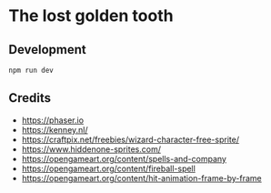The lost golden tooth
=======

## Development
`npm run dev`


## Credits
- https://phaser.io
- https://kenney.nl/
- https://craftpix.net/freebies/wizard-character-free-sprite/
- https://www.hiddenone-sprites.com/
- https://opengameart.org/content/spells-and-company
- https://opengameart.org/content/fireball-spell
- https://opengameart.org/content/hit-animation-frame-by-frame